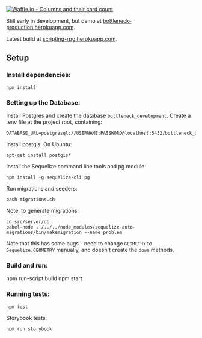 [![Waffle.io - Columns and their card count](https://badge.waffle.io/lolney/bottleneck.svg?columns=all)](https://waffle.io/lolney/bottleneck)

Still early in development, but demo at [bottleneck-production.herokuapp.com](http://bottleneck-production.herokuapp.com/).

Latest build at [scripting-rpg.herokuapp.com](http://scripting-rpg.herokuapp.com/).

## Setup

### Install dependencies:

```
npm install
```

### Setting up the Database:

Install Postgres and create the database `bottleneck_development`.
Create a .env file at the project root, containing:

```
DATABASE_URL=postgresql://USERNAME:PASSWORD@localhost:5432/bottleneck_development
```

Install postgis. On Ubuntu:

```
apt-get install postgis*
```

Install the Sequelize command line tools and pg module:

```
npm install -g sequelize-cli pg
```

Run migrations and seeders:

```
bash migrations.sh
```

Note: to generate migrations:

```
cd src/server/db
babel-node ../../../node_modules/sequelize-auto-migrations/bin/makemigration --name problem
```

Note that this has some bugs - need to change `GEOMETRY` to `Sequelize.GEOMETRY` manually, and doesn't create the `down` methods.

### Build and run:

npm run-script build
npm start

### Running tests:

```
npm test
```

Storybook tests:

```
npm run storybook
```
